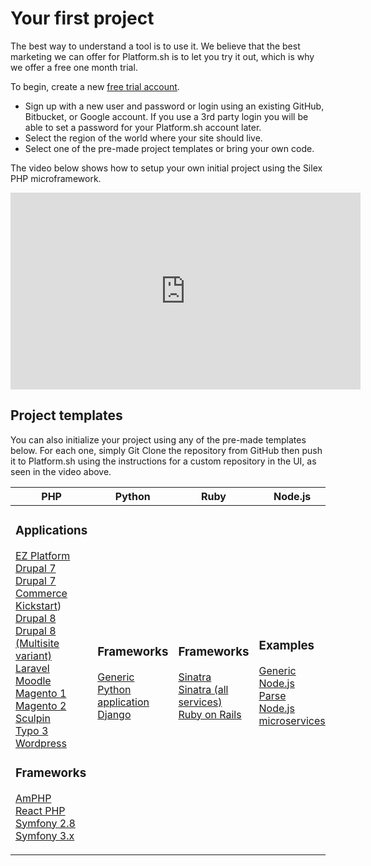 # Your first project

The best way to understand a tool is to use it.  We believe that the best marketing we can offer for Platform.sh is to let you try it out, which is why we offer a free one month trial.

To begin, create a new [free trial account](https://accounts.platform.sh/platform/trial/general/setup).

* Sign up with a new user and password or login using an existing GitHub, Bitbucket, or Google account.  If you use a 3rd party login you will be able to set a password for your Platform.sh account later.
* Select the region of the world where your site should live.
* Select one of the pre-made project templates or bring your own code.

The video below shows how to setup your own initial project using the Silex PHP microframework.

<iframe width="560" height="315" src="https://www.youtube.com/embed/upxdYc3Ti88" frameborder="0" allowfullscreen></iframe>

## Project templates

You can also initialize your project using any of the pre-made templates below.  For each one, simply Git Clone the repository from GitHub then push it to Platform.sh using the instructions for a custom repository in the UI, as seen in the video above.

<table class="example-index">

<thead><tr><th>PHP</th> <th>Python</th> <th>Ruby</th> <th>Node.js</th> <th>Go</th> </tr></thead>

<tbody><tr>

<!-- PHP -->
<td>

<h3>Applications</h3>

<a href="https://github.com/platformsh/platformsh-example-ezplatform">EZ Platform</a></a><br />
<a href="https://github.com/platformsh/platformsh-example-drupal7">Drupal 7</a></a><br />
<a href="https://github.com/platormsh/platformsh-example-drupalcommerce7">Drupal 7 Commerce Kickstart</a>)</a><br />
<a href="https://github.com/platformsh/platformsh-example-drupal8">Drupal 8</a><br />
<a href="https://github</a>.com/plaformsh/platformsh-example-drupal8-multisite">Drupal 8 (Multisite variant)</a><br />
<a href="https://github.com/platformsh/platformsh-example-laravel">Laravel</a><br />
<a href="https://github.com/platformsh/platformsh-example-moodle">Moodle</a><br />
<a href="https://github.com/platformsh/platformsh-example-laravel">Magento 1</a><br />
<a href="https://github.com/platformsh/platformsh-example-magento">Magento 2</a><br />
<a href="https://github.com/platformsh/platformsh-example-sculpin">Sculpin</a><br />
<a href="https://github.com/platformsh/platformsh-example-typo3">Typo 3</a><br />
<a href="https://github.com/platformsh/platformsh-example-wordpress">Wordpress</a>

<h3>Frameworks</h3>

<a href="https://github.com/platformsh/platformsh-example-amphp">AmPHP</a><br />
<a href="https://github.com/platformsh/platformsh-example-reactphp">React PHP</a><br />
<a href="https://github.com/platformsh/platformsh-example-symfony/tree/2.8">Symfony 2.8</a><br />
<a href="https://github.com/platformsh/platformsh-example-symfony/tree/3.0">Symfony 3.x</a><br />

</td> 

<!-- Python -->
<td>

<h3>Frameworks</h3>

<a href="https://github.com/platformsh/platformsh-example-python">Generic Python application</a><br />
<a href="https://github.com/platformsh/platformsh-example-django">Django</a>

</td> 

<!-- Ruby -->
<td>

<h3>Frameworks</h3>

<a href="https://github.com/platformsh/platformsh-example-sinatra">Sinatra</a><br />
<a href="https://github.com/platformsh/platformsh-example-ruby-sinatra-all-the-services">Sinatra (all services)</a><br />
<a href="https://github.com/platformsh/platformsh-example-rails">Ruby on Rails</a>

</td> 

<!-- Node.js -->
<td>

<h3>Examples</h3>

<a href="https://github.com/platformsh/platformsh-example-nodejs">Generic Node.js</a><br />
<a href="https://github.com/platformsh/platformsh-example-parseit">Parse</a><br />
<a href="https://github.com/platformsh/platformsh-example-nodejs-microservices">Node.js microservices</a>


</td> 

<!-- Go -->
<td>

<h3>Examples</h3>

<a href="https://github.com/platformsh/platformsh-example-golang">Generic Go application</a>

</td> 

</tr>
</tbody>

</table>
